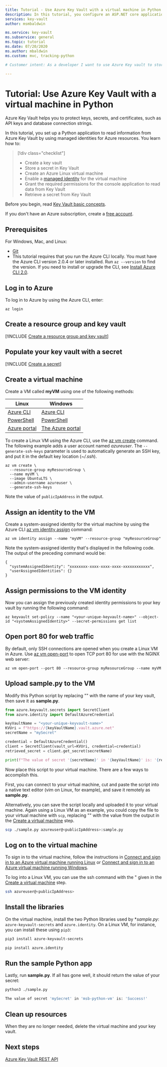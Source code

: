 ```yaml
---
title: Tutorial - Use Azure Key Vault with a virtual machine in Python | Microsoft Docs
description: In this tutorial, you configure an ASP.NET core application to read a secret from your key vault.
services: key-vault
author: msmbaldwin

ms.service: key-vault
ms.subservice: general
ms.topic: tutorial
ms.date: 07/20/2020
ms.author: mbaldwin
ms.custom: mvc, tracking-python

# Customer intent: As a developer I want to use Azure Key vault to store secrets for my app, so that they are kept secure.

---
```


# Tutorial: Use Azure Key Vault with a virtual machine in Python

Azure Key Vault helps you to protect keys, secrets, and certificates, such as API keys and database connection strings.

In this tutorial, you set up a Python application to read information from Azure Key Vault by using managed identities for Azure resources. You learn how to:

> [!div class="checklist"]
> * Create a key vault
> * Store a secret in Key Vault
> * Create an Azure Linux virtual machine
> * Enable a [managed identity](../../active-directory/managed-identities-azure-resources/overview.md) for the virtual machine
> * Grant the required permissions for the console application to read data from Key Vault
> * Retrieve a secret from Key Vault

Before you begin, read [Key Vault basic concepts](basic-concepts.md). 

If you don't have an Azure subscription, create a [free account](https://azure.microsoft.com/free/?WT.mc_id=A261C142F).

## Prerequisites

For Windows, Mac, and Linux:
  * [Git](https://git-scm.com/downloads)
  * This tutorial requires that you run the Azure CLI locally. You must have the Azure CLI version 2.0.4 or later installed. Run `az --version` to find the version. If you need to install or upgrade the CLI, see [Install Azure CLI 2.0](/cli/azure/install-azure-cli).

## Log in to Azure

To log in to Azure by using the Azure CLI, enter:

```azurecli
az login
```

## Create a resource group and key vault

[!INCLUDE [Create a resource group and key vault](../../../includes/key-vault-rg-kv-creation.md)]

## Populate your key vault with a secret

[!INCLUDE [Create a secret](../../../includes/key-vault-create-secret.md)]

## Create a virtual machine

Create a VM called **myVM** using one of the following methods:

| Linux | Windows |
|--|--|
| [Azure CLI](../../virtual-machines/linux/quick-create-cli.md) | [Azure CLI](../../virtual-machines/windows/quick-create-cli.md) |
| [PowerShell](../../virtual-machines/linux/quick-create-powershell.md) | [PowerShell](../../virtual-machines/windows/quick-create-powershell.md) |
| [Azure portal](../../virtual-machines/linux/quick-create-portal.md) | [The Azure portal](../../virtual-machines/windows/quick-create-portal.md) |

To create a Linux VM using the Azure CLI, use the [az vm create](/cli/azure/vm) command.  The following example adds a user account named *azureuser*. The `--generate-ssh-keys` parameter is used to automatically generate an SSH key, and put it in the default key location (*~/.ssh*). 

```azurecli-interactive
az vm create \
  --resource-group myResourceGroup \
  --name myVM \
  --image UbuntuLTS \
  --admin-username azureuser \
  --generate-ssh-keys
```

Note the value of `publicIpAddress` in the output.

## Assign an identity to the VM

Create a system-assigned identity for the virtual machine by using the Azure CLI [az vm identity assign](/cli/azure/vm/identity?view=azure-cli-latest#az-vm-identity-assign) command:

```azurecli
az vm identity assign --name "myVM" --resource-group "myResourceGroup"
```

Note the system-assigned identity that's displayed in the following code. The output of the preceding command would be: 

```output
{
  "systemAssignedIdentity": "xxxxxxxx-xxxx-xxxx-xxxx-xxxxxxxxxxxx",
  "userAssignedIdentities": {}
}
```

## Assign permissions to the VM identity

Now you can assign the previously created identity permissions to your key vault by running the following command:

```azurecli
az keyvault set-policy --name "<your-unique-keyvault-name>" --object-id "<systemAssignedIdentity>" --secret-permissions get list
```

## Open port 80 for web traffic

By default, only SSH connections are opened when you create a Linux VM in Azure. Use [az vm open-port](/cli/azure/vm) to open TCP port 80 for use with the NGINX web server:

```azurecli-interactive
az vm open-port --port 80 --resource-group myResourceGroup --name myVM
```

## Upload sample.py to the VM

Modify this Python script by replacing "<your-unique-keyvault-name>" with the name of your key vault, then save it as **sample.py**.

```python
from azure.keyvault.secrets import SecretClient
from azure.identity import DefaultAzureCredential

keyVaultName = "<your-unique-keyvault-name>"
KVUri = f"https://{keyVaultName}.vault.azure.net"
secretName = "mySecret"

credential = DefaultAzureCredential()
client = SecretClient(vault_url=KVUri, credential=credential)
retrieved_secret = client.get_secret(secretName)

print(f"The value of secret '{secretName}' in '{keyVaultName}' is: '{retrieved_secret.value}'")
```

Now place this script to your virtual machine. There are a few ways to accomplish this.

First, you can connect to your virtual machine, cut and paste the script into a native text editor (vim on Linux, for example), and save it remotely as **sample.py**.

Alternatively, you can save the script locally and uploaded it to your virtual machine. Again using a Linux VM as an example, you could copy the file to your virtual machine with `scp`, replacing "<publicIpAddress>" with the value from the output in the [Create a virtual machine](#create-a-virtual-machine) step.

```bash
scp ./sample.py azureuser@<publicIpAddress>:sample.py
```

## Log on to the virtual machine

To sign in to the virtual machine, follow the instructions in [Connect and sign in to an Azure virtual machine running Linux](../../virtual-machines/linux/login-using-aad.md) or [Connect and sign in to an Azure virtual machine running Windows](../../virtual-machines/windows/connect-logon.md).

To log into a Linux VM, you can use the ssh command with the <publicIpAddress>" given in the [Create a virtual machine](#create-a-virtual-machine) step.

```bash
ssh azureuser@<publicIpAddress>
```

## Install the libraries

On the virtual machine, install the two Python libraries used by **sample.py*: `azure-keyvault-secrets` and `azure.identity`.  On a Linux VM, for instance, you can install these using `pip3`:

```bash
pip3 install azure-keyvault-secrets

pip install azure.identity
```

## Run the sample Python app

Lastly, run **sample.py**. If all has gone well, it should return the value of your secret:

```bash
python3 ./sample.py

The value of secret 'mySecret' in 'msb-python-vm' is: 'Success!'
```

## Clean up resources

When they are no longer needed, delete the virtual machine and your key vault.

## Next steps

[Azure Key Vault REST API](https://docs.microsoft.com/rest/api/keyvault/)
